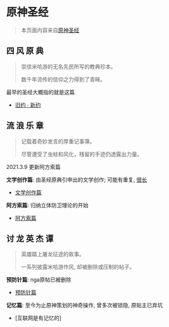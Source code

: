 # 原神圣经
> 本页面内容来自[原神圣经](https://github.com/trojblue/Genshin-Bible/)

## 四 风 原 典

> 崇信米哈游的无名先民所写的教典珍本。
>
> 数千年流传的信仰之力得到了青睐。

最早的圣经大概指的就是这篇 

- [旧约 · 新约](./旧约·新约.md)


## 流 浪 乐 章

> 记载着奇妙发言的厚重记事簿。
>
> 尽管遭受了虫蛀和风化，残留的手迹仍透露出力量。



2021.3.9 更新阿方索篇

**文学创作篇**: 由圣经原典引申出的文学创作; 可能有重复, <u>很长</u>

- [文学创作篇](./文学创作篇.md)

**阿方索篇**: 归纳立体防卫理论的开始

- [阿方索篇](./阿方索篇.md)


## 讨 龙 英 杰 谭

> 英雄踏上屠龙征途的故事。
>
> 一系列披露米哈游作风, 却被删除或压制的帖子。
>

**预防针篇**: nga原帖已被删除 

+ [预防针篇](./预防针篇.md)

**记忆篇**: 至今为止原神策划的神奇操作, 曾多次被锁隐, 原贴主已弃坑

+ [互联网是有记忆的]
